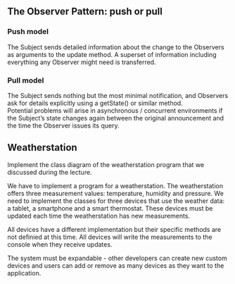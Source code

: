 ## The Observer Pattern: push or pull
### Push model
The Subject sends detailed information about the change to the Observers as arguments
to the update method. A superset of information including everything any Observer
might need is transferred.

### Pull model
The Subject sends nothing but the most minimal notification, and Observers ask for
details explicitly using a getState() or similar method.  
Potential problems will arise in asynchronous / concurrent environments if the Subject’s
state changes again between the original announcement and the time the Observer issues
its query.

## Weatherstation
Implement the class diagram of the weatherstation program that we discussed during the
lecture.

We have to implement a program for a weatherstation. The weatherstation offers three
measurement values: temperature, humidity and pressure. We need to implement the
classes for three devices that use the weather data: a tablet, a smartphone and a smart
thermostat. These devices must be updated each time the weatherstation has new measurements.

All devices have a different implementation but their specific methods are not definied
at this time. All devices will write the measurements to the console when they receive
updates.

The system must be expandable - other developers can create new custom devices and
users can add or remove as many devices as they want to the application.